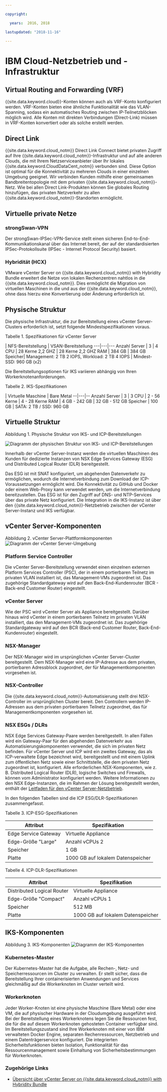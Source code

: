 ```yaml
---

copyright:

  years:  2016, 2018

lastupdated: "2018-11-16"

---
```


# IBM Cloud-Netzbetrieb und -Infrastruktur

## Virtual Routing and Forwarding (VRF)
{{site.data.keyword.cloud}}-Konten können auch als VRF-Konto konfiguriert werden. VRF-Konten bieten eine ähnliche Funktionalität wie das VLAN-Spanning, sodass ein automatisches Routing zwischen IP-Teilnetzblöcken möglich wird. Alle Konten mit direkten Verbindungen (Direct-Link) müssen in VRF-Konten konvertiert oder als solche erstellt werden.

## Direct Link
{{site.data.keyword.cloud_notm}} Direct Link Connect bietet privaten Zugriff auf Ihre {{site.data.keyword.cloud_notm}}-Infrastruktur und auf alle anderen Clouds, die mit Ihrem Netzserviceanbieter über Ihr lokales {{site.data.keyword.CloudDataCent_notm}} verbunden sind. Diese Option ist optimal für die Konnektivität zu mehreren Clouds in einer einzelnen Umgebung geeignet. Wir verbinden Kunden mithilfe einer gemeinsamen Bandbreitentopologie mit dem privaten {{site.data.keyword.cloud_notm}}-Netz. Wie bei allen Direct Link-Produkten können Sie globales Routing hinzufügen, das privaten Netzverkehr zu allen {{site.data.keyword.cloud_notm}}-Standorten ermöglicht.

## Virtuelle private Netze

### strongSwan-VPN
Der strongSwan-IPSec-VPN-Service stellt einen sicheren End-to-End-Kommunikationskanal über das Internet bereit, der auf der standardisierten IPSec-Protokollsuite (IPSec - Internet Protocol Security) basiert.

### Hybridität (HCX)
VMware vCenter Server on {{site.data.keyword.cloud_notm}} with Hybridity Bundle erweitert die Netze von lokalen Rechenzentren nahtlos in die {{site.data.keyword.cloud_notm}}. Dies ermöglicht die Migration von virtuellen Maschinen in die und aus der {{site.data.keyword.cloud_notm}}, ohne dass hierzu eine Konvertierung oder Änderung erforderlich ist.

## Physische Struktur

Die physische Infrastruktur, die zur Bereitstellung eines vCenter Server-Clusters erforderlich ist, setzt folgende Mindestspezifikationen voraus.

Tabelle 1. Spezifikationen für vCenter Server

  | NFS-Bereitstellung | VSAN-Bereitstellung
---|---|---
Anzahl Server | 3 | 4
CPU | 28 Kerne 2,2 GHZ | 28 Kerne 2,2 GHZ
RAM | 384 GB | 384 GB
Speicher| Management: 2 TB 2 IOPS, Workload: 2 TB 4 IOPS | Mindest-SSD: 960 GB (x2)   

Die Bereitstellungsoptionen für IKS variieren abhängig von Ihren Workerknotenanforderungen.

Tabelle 2. IKS-Spezifikationen

  | Virtuelle Maschine | Bare Metal
--|---|--
Anzahl Server | 3 | 3
CPU | 2 - 56 Kerne | 4 - 28 Kerne
RAM | 4 GB - 242 GB | 32 GB - 512 GB
Speicher | 100 GB |  SATA: 2 TB / SSD: 960 GB

## Virtuelle Struktur

Abbildung 1. Physische Struktur von IKS- und ICP-Bereitstellungen

![Diagramm der physischen Struktur von IKS- und ICP-Bereitstellungen](vcsiks-phy-ics-iks-deployment.svg)

Innerhalb der vCenter Server-Instanz werden die virtuellen Maschinen des Kunden für dedizierte Instanzen von NSX Edge Services Gateway (ESG) und Distributed Logical Router (DLR) bereitgestellt.

Das ESG ist mit SNAT konfiguriert, um abgehenden Datenverkehr zu ermöglichen, wodurch die Internetverbindung zum Download der ICP-Voraussetzungen ermöglicht wird. Die Konnektivität zu GitHub und Docker oder einem Web-Proxy kann verwendet werden, um die Internetverbindung bereitzustellen. Das ESG ist für den Zugriff auf DNS- und NTP-Services über das private Netz konfiguriert. Die Integration in die IKS-Instanz ist über den {{site.data.keyword.cloud_notm}}-Netzbetrieb zwischen der vCenter Server-Instanz und IKS verfügbar.

## vCenter Server-Komponenten

Abbildung 2. vCenter Server-Plattformkomponenten
![Diagramm der vCenter Server-Umgebung](vcsiks-vcs-env.svg)

### Platform Service Controller
Die vCenter Server-Bereitstellung verwendet einen einzelnen externen Platform Services Controller (PSC), der in einem portierbaren Teilnetz im privaten VLAN installiert ist, das Management-VMs zugeordnet ist. Das zugehörige Standardgateway wird auf den Back-End-Kundenrouter (BCR - Back-end Customer Router) eingestellt.

### vCenter Server
Wie der PSC wird vCenter Server als Appliance bereitgestellt. Darüber hinaus wird vCenter in einem portierbaren Teilnetz im privaten VLAN installiert, das den Management-VMs zugeordnet ist. Das zugehörige Standardgateway wird auf den BCR (Back-end Customer Router, Back-End-Kundenrouter) eingestellt.

### NSX-Manager
Der NSX-Manager wird im ursprünglichen vCenter Server-Cluster bereitgestellt. Dem NSX-Manager wird eine IP-Adresse aus dem privaten, portierbaren Adressblock zugeordnet, der für Managementkomponenten vorgesehen ist.

### NSX-Controller
Die {{site.data.keyword.cloud_notm}}-Automatisierung stellt drei NSX-Controller im ursprünglichen Cluster bereit. Den Controllern werden IP-Adressen aus dem privaten portierbaren Teilnetz zugeordnet, das für Managementkomponenten vorgesehen ist.

### NSX ESGs / DLRs
NSX Edge Services Gateway-Paare werden bereitgestellt. In allen Fällen wird ein Gateway-Paar für den abgehenden Datenverkehr aus Automatisierungskomponenten verwendet, die sich im privaten Netz befinden. Für vCenter Server und ICP wird ein zweites Gateway, das als ICP-verwaltete Edge bezeichnet wird, bereitgestellt und mit einem Uplink zum öffentlichen Netz sowie einer Schnittstelle, die dem privaten Netz zugeordnet ist, konfiguriert. Alle erforderlichen NSX-Komponenten, wie z. B. Distributed Logical Router (DLR), logische Switches und Firewalls, können vom Administrator konfiguriert werden. Weitere Informationen zu den NSX Edge-Instanzen, die im Rahmen der Lösung bereitgestellt werden, enthält der [Leitfaden für den vCenter Server-Netzbetrieb](../vcsnsxt/vcsnsxt-intro.html).

In den folgenden Tabellen sind die ICP ESG/DLR-Spezifikationen zusammengefasst.

Tabelle 3. ICP-ESG-Spezifikationen

Attribut |  Spezifikation
--|--
Edge Service Gateway | Virtuelle Appliance
Edge-Größe "Large" | Anzahl vCPUs	2
Speicher	| 1 GB
Platte	| 1000 GB auf lokalem Datenspeicher

Tabelle 4. ICP-DLR-Spezifikationen

Attribut  |  Spezifikation
--|--|
Distributed Logical Router |	Virtuelle Appliance
Edge-Größe "Compact" | Anzahl vCPUs	1
Speicher	| 512 MB
Platte	| 1000 GB auf lokalem Datenspeicher

## IKS-Komponenten

Abbildung 3. IKS-Komponenten
![Diagramm der IKS-Komponenten](vcsiks-iks-components.svg)

### Kubernetes-Master

Der Kubernetes-Master hat die Aufgabe, alle Rechen-, Netz- und Speicherressourcen im Cluster zu verwalten. Er stellt sicher, dass die Bereitstellung Ihrer containerisierten Anwendungen und Services gleichmäßig auf die Workerknoten im Cluster verteilt wird.

###	Workerknoten
Jeder Worker-Knoten ist eine physische Maschine (Bare Metal) oder eine VM, die auf physischer Hardware in der Cloudumgebung ausgeführt wird. Bei der Bereitstellung eines Workerknotens legen Sie die Ressourcen fest, die für die auf diesem Workerknoten gehosteten Container verfügbar sind. Im Bereitstellungszustand sind Ihre Workerknoten mit einer von IBM verwalteten Docker Engine, separaten Rechenressourcen, Netzbetrieb und einem Datenträgerservice konfiguriert. Die integrierten Sicherheitsfunktionen bieten Isolation, Funktionalität für das Ressourcenmanagement sowie Einhaltung von Sicherheitsbestimmungen für Workerknoten.

### Zugehörige Links

* [Übersicht über vCenter Server on {{site.data.keyword.cloud_notm}} with Hybridity Bundle](../vcs/vcs-hybridity-intro.html)
